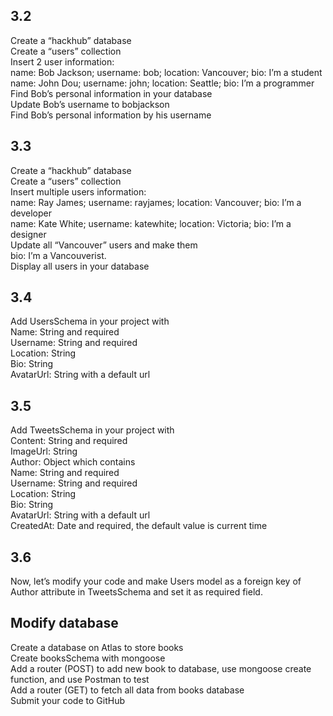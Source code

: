 <h2>3.2</h2>
Create a “hackhub” database<br>
Create a “users” collection<br>
Insert 2 user information:<br>
name: Bob Jackson; username: bob; location: Vancouver; bio: I’m a student<br>
name: John Dou; username: john; location: Seattle; bio: I’m a programmer<br>
Find Bob’s personal information in your database<br>
Update Bob’s username to bobjackson<br>
Find Bob’s personal information by his username<be>


<h2>3.3</h2>
Create a “hackhub” database<br>
Create a “users” collection<br>
Insert multiple users information:<br>
name: Ray James; username: rayjames; location: Vancouver; bio: I’m a developer<br>
name: Kate White; username: katewhite; location: Victoria; bio: I’m a designer<br>
Update all “Vancouver” users and make them<br>
bio: I’m a Vancouverist.<br>
Display all users in your database<be>


<h2>3.4</h2>
Add UsersSchema in your project with<br>
Name: String and required<br>
Username: String and required<br>
Location: String<br>
Bio: String<br>
AvatarUrl: String with a default url<br>


<h2>3.5</h2>
Add TweetsSchema in your project with<br>
Content: String and required<br>
ImageUrl: String<br>
Author: Object which contains<br>
Name: String and required<br>
Username: String and required<br>
Location: String<br>
Bio: String<br>
AvatarUrl: String with a default url<br>
CreatedAt: Date and required, the default value is current time<br>


<h2>3.6</h2>
Now, let’s modify your code and make Users model as a foreign key of Author attribute in TweetsSchema and set it as required field.<br>


<h2> Modify database </h2>
Create a database on Atlas to store books<br>
Create booksSchema with mongoose<br>
Add a router (POST) to add new book to database, use mongoose create function, and use Postman to test<br>
Add a router (GET) to fetch all data from books database<br>
Submit your code to GitHub<br>
